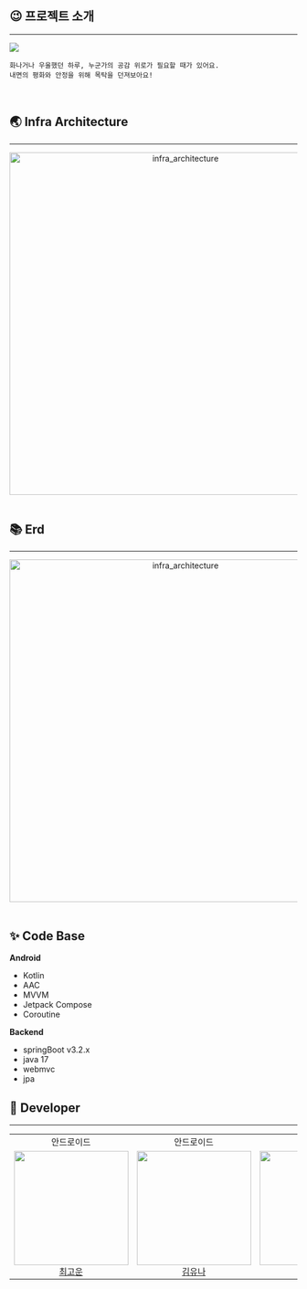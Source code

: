 ## 😉 프로젝트 소개

<hr>
<img src="https://github.com/unithon-11th-2team/.github/assets/50691225/3113951a-1197-45f4-9b19-8714853cfebe"/>

```
화나거나 우울했던 하루, 누군가의 공감 위로가 필요할 때가 있어요.
내면의 평화와 안정을 위해 목탁을 던져보아요!
```

<br>

[//]: # (## 💫 주요 기능 소개)

[//]: # (<hr>)

[//]: # (발표 ppt 내용 보고 추가 예정)

## 🌏 Infra Architecture

<hr>
<div align="center">
    <img width="600"  alt="infra_architecture" src="https://github.com/unithon-11th-2team/.github/assets/50691225/98ef0f1e-00ae-4425-83c4-2949232bbece">
</div>
<br>

## 📚 Erd

<hr>
<div align="center">
    <img width="600"  alt="infra_architecture" src="https://github.com/unithon-11th-2team/.github/assets/50691225/23db7d61-88cf-4db1-b935-2a26806183c9">
</div>
<br>

## ✨ Code Base

**Android**
- Kotlin
- AAC
- MVVM
- Jetpack Compose
- Coroutine

**Backend**
- springBoot v3.2.x
- java 17
- webmvc
- jpa

## 🙋 Developer

<hr>

<table style="font-size: 15px">
<tr align="center">
    <td>안드로이드</td>
    <td>안드로이드</td>
    <td>서버</td>
    <td>서버</td>
</tr>

<tr>
    <td align=center>
    <a href="https://github.com/gowoon-choi"> 
        <img src="https://avatars.githubusercontent.com/u/40175383?v=4" width="200px"/>
        <br/>
        최고운
    </a>
  </td>
    <td align=center>
    <a href="https://github.com/yunakim2"> 
        <img src="https://avatars.githubusercontent.com/u/45454585?v=4" width="200px"/>
        <br/>
        김유나
    </a>
  </td>
  <td align=center>
    <a href="https://github.com/thgr8ganzi">
        <img src="https://avatars.githubusercontent.com/u/91363333?v=4" width="200px"/>
        <br/>
        이지수
    </a>
  </td>

  <td align=center>
    <a href="https://github.com/DongGeon0908">
        <img src="https://avatars.githubusercontent.com/u/50691225?v=4" width="200px"/>
        <br/>
        김동건
    </a>
  </td>

</tr>
</table>
<br>
